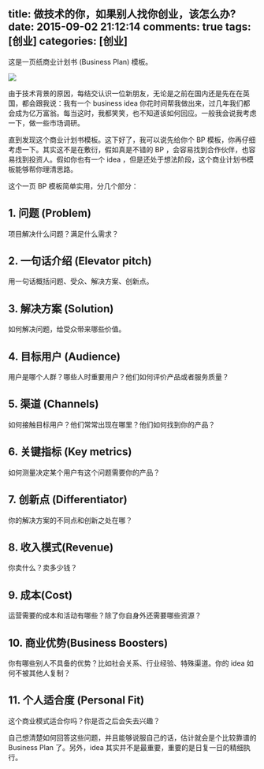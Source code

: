title: 做技术的你，如果别人找你创业，该怎么办?
date: 2015-09-02 21:12:14
comments: true
tags: [创业]
categories: [创业]
---
这是一页纸商业计划书 (Business Plan) 模板。

![](http://i.imgur.com/9veSEoT.jpg)

由于技术背景的原因，每结交认识一位新朋友，无论是之前在国内还是先在在英国，都会跟我说：我有一个 business idea 你花时间帮我做出来，过几年我们都会成为亿万富翁。每当这时，我都笑笑，也不知道该如何回应。一般我会说我考虑一下，做一些市场调研。

直到发现这个商业计划书模板。这下好了，我可以说先给你个 BP 模板，你再仔细考虑一下。其实这不是在敷衍，假如真是不错的 BP ，会容易找到合作伙伴，也容易找到投资人。假如你也有一个 idea ，但是还处于想法阶段，这个商业计划书模板能够帮你理清思路。

这个一页 BP 模板简单实用，分几个部分：

## 1. 问题 (Problem) ##

项目解决什么问题？满足什么需求？

## 2. 一句话介绍 (Elevator pitch) ##

用一句话概括问题、受众、解决方案、创新点。

## 3. 解决方案 (Solution) ##

如何解决问题，给受众带来哪些价值。

## 4. 目标用户 (Audience) ##

用户是哪个人群？哪些人时重要用户？他们如何评价产品或者服务质量？

## 5. 渠道 (Channels) ##

如何接触目标用户？他们常常出现在哪里？他们如何找到你的产品？

## 6. 关键指标 (Key metrics) ##

如何测量决定某个用户有这个问题需要你的产品？

## 7. 创新点 (Differentiator) ##

你的解决方案的不同点和创新之处在哪？

## 8. 收入模式(Revenue) ##

你卖什么？卖多少钱？

## 9. 成本(Cost) ##

运营需要的成本和活动有哪些？除了你自身外还需要哪些资源？

## 10. 商业优势(Business Boosters) ##

你有哪些别人不具备的优势？比如社会关系、行业经验、特殊渠道。你的 idea 如何不被其他人复制？

## 11. 个人适合度 (Personal Fit) ##

这个商业模式适合你吗？你是否之后会失去兴趣？

自己想清楚如何回答这些问题，并且能够说服自己的话，估计就会是个比较靠谱的 Business Plan 了。另外，idea 其实并不是最重要，重要的是日复一日的精细执行。